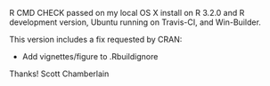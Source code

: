 R CMD CHECK passed on my local OS X install on R 3.2.0 and R development
version, Ubuntu running on Travis-CI, and Win-Builder.

This version includes a fix requested by CRAN:
- Add vignettes/figure to .Rbuildignore 

Thanks! Scott Chamberlain
